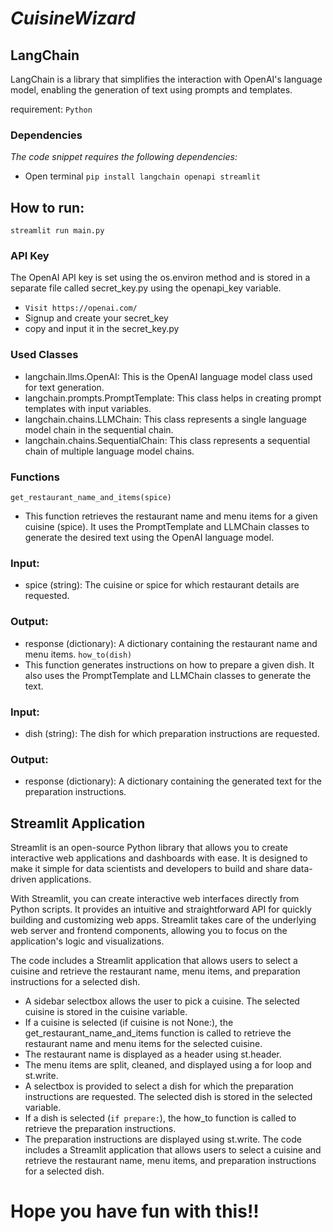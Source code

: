 # *CuisineWizard*

## LangChain
LangChain is a library that simplifies the interaction with OpenAI's language model, enabling the generation of text using prompts and templates.

requirement:  `Python`

### Dependencies
*The code snippet requires the following dependencies:*

- Open terminal
` pip install langchain openapi streamlit `

## How to run:
`streamlit run main.py`

### API Key
The OpenAI API key is set using the os.environ method and is stored in a separate file called secret_key.py using the openapi_key variable.
- `Visit https://openai.com/`
- Signup and create your secret_key
- copy and input it in the secret_key.py

### Used Classes
- langchain.llms.OpenAI: This is the OpenAI language model class used for text generation.
- langchain.prompts.PromptTemplate: This class helps in creating prompt templates with input variables.
- langchain.chains.LLMChain: This class represents a single language model chain in the sequential chain.
- langchain.chains.SequentialChain: This class represents a sequential chain of multiple language model chains.

### Functions
` get_restaurant_name_and_items(spice) `
- This function retrieves the restaurant name and menu items for a given cuisine (spice). It uses the PromptTemplate and LLMChain classes to generate the desired text using the OpenAI language model.

### Input:
- spice (string): The cuisine or spice for which restaurant details are requested.
### Output:
- response (dictionary): A dictionary containing the restaurant name and menu items.
` how_to(dish) `
- This function generates instructions on how to prepare a given dish. It also uses the PromptTemplate and LLMChain classes to generate the text.

### Input:
- dish (string): The dish for which preparation instructions are requested.
### Output:
- response (dictionary): A dictionary containing the generated text for the preparation instructions.

## Streamlit Application
Streamlit is an open-source Python library that allows you to create interactive web applications and dashboards with ease. It is designed to make it simple for data scientists and developers to build and share data-driven applications.

With Streamlit, you can create interactive web interfaces directly from Python scripts. It provides an intuitive and straightforward API for quickly building and customizing web apps. Streamlit takes care of the underlying web server and frontend components, allowing you to focus on the application's logic and visualizations.

The code includes a Streamlit application that allows users to select a cuisine and retrieve the restaurant name, menu items, and preparation instructions for a selected dish.

- A sidebar selectbox allows the user to pick a cuisine. The selected cuisine is stored in the cuisine variable.
- If a cuisine is selected (if cuisine is not None:), the get_restaurant_name_and_items function is called to retrieve the restaurant name and menu items for the selected cuisine.
- The restaurant name is displayed as a header using st.header.
- The menu items are split, cleaned, and displayed using a for loop and st.write.
- A selectbox is provided to select a dish for which the preparation instructions are requested. The selected dish is stored in the selected variable.
- If a dish is selected (` if prepare: `), the how_to function is called to retrieve the preparation instructions.
- The preparation instructions are displayed using st.write. 
The code includes a Streamlit application that allows users to select a cuisine and retrieve the restaurant name, menu items, and preparation instructions for a selected dish.

# Hope you have fun with this!!

